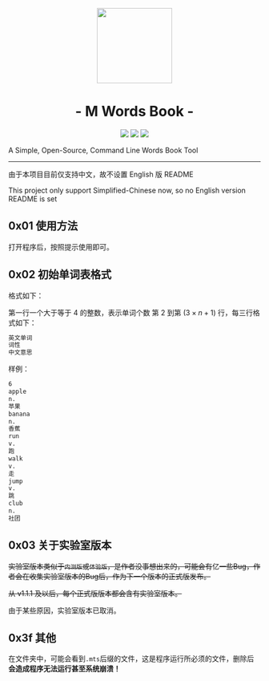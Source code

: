 <p align="center">
<img src="https://mtools.makerlife.cf/icon.png" width="150">
</p>

<h1 align="center">- M Words Book -</h1>

<p align="center">
<img src="https://img.shields.io/github/v/release/amakerlife/M-Words-Book.svg">
<img src="https://img.shields.io/github/downloads/amakerlife/M-Words-Book/total?label=Release%20Downloads">
<img src="https://img.shields.io/badge/support-Windows-blue?logo=Windows">
</p>

A Simple, Open-Source, Command Line Words Book Tool

---

由于本项目目前仅支持中文，故不设置 English 版 README

This project only support Simplified-Chinese now, so no English version README is set


## 0x01 使用方法

打开程序后，按照提示使用即可。

## 0x02 初始单词表格式

格式如下：

第一行一个大于等于 $4$ 的整数，表示单词个数
第 $2$ 到第 $(3 \times n+1)$ 行，每三行格式如下：

```tex
英文单词
词性
中文意思
```

样例：

```tex
6
apple
n.
苹果
banana
n.
香蕉
run
v.
跑
walk
v.
走
jump
v.
跳
club
n.
社团
```

## 0x03 关于实验室版本

~~实验室版本类似于`内测版`或`体验版`，是作者没事想出来的，可能会有~~亿~~一些Bug，作者会在收集实验室版本的Bug后，作为下一个版本的正式版发布。~~

~~从 v1.1.1 及以后，每个正式版版本都会含有实验室版本。~~

由于某些原因，实验室版本已取消。

## 0x3f 其他

在文件夹中，可能会看到`.mts`后缀的文件，这是程序运行所必须的文件，删除后**会造成程序无法运行甚至系统崩溃！**

